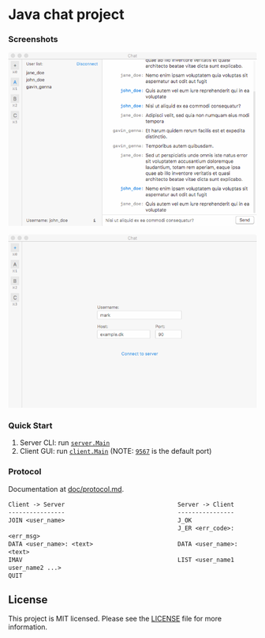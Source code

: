 # Java chat project

### Screenshots

![Chat Session Overview](doc/screenshots/overview_chat.png)

![Chat Connect Screen](doc/screenshots/overview_connect.png)



### Quick Start
1. Server CLI: run [`server.Main`](src/main/java/client/Main.java)
2. Client GUI: run [`client.Main`](src/main/java/server/Main.java) (NOTE: [`9567`](src/main/java/util/ProtocolHandler.java#L6) is the default port)



### Protocol 
Documentation at [doc/protocol.md](doc/protocol.md).

```
Client -> Server                                Server -> Client
----------------                                ----------------
JOIN <user_name>                                J_OK
                                                J_ER <err_code>: <err_msg>
DATA <user_name>: <text>                        DATA <user_name>: <text>
IMAV                                            LIST <user_name1 user_name2 ...>
QUIT
```



## License

This project is MIT licensed.
Please see the [LICENSE](LICENSE) file for more information.
